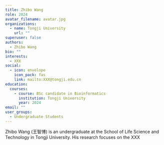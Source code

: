 ```yaml
---
title: Zhibo Wang
role: 2024
avatar_filename: avatar.jpg
organizations:
  - name: Tongji University
    url: ""
superuser: false
authors:
  - Zhibo Wang
bio: ""
interests:
  - XXX
social:
  - icon: envelope
    icon_pack: fas
    link: mailto:XXX@tongji.edu.cn
education:
  courses:
    - course: BSc candidate in Bioinformatics
      institution: Tongji University
      year: 2024
email: ""
user_groups:
  - Undergraduate Students
---
```

Zhibo Wang (王智博) is an undergraduate at the School of Life Science and Technology in Tongji University. His research focuses on the XXX
